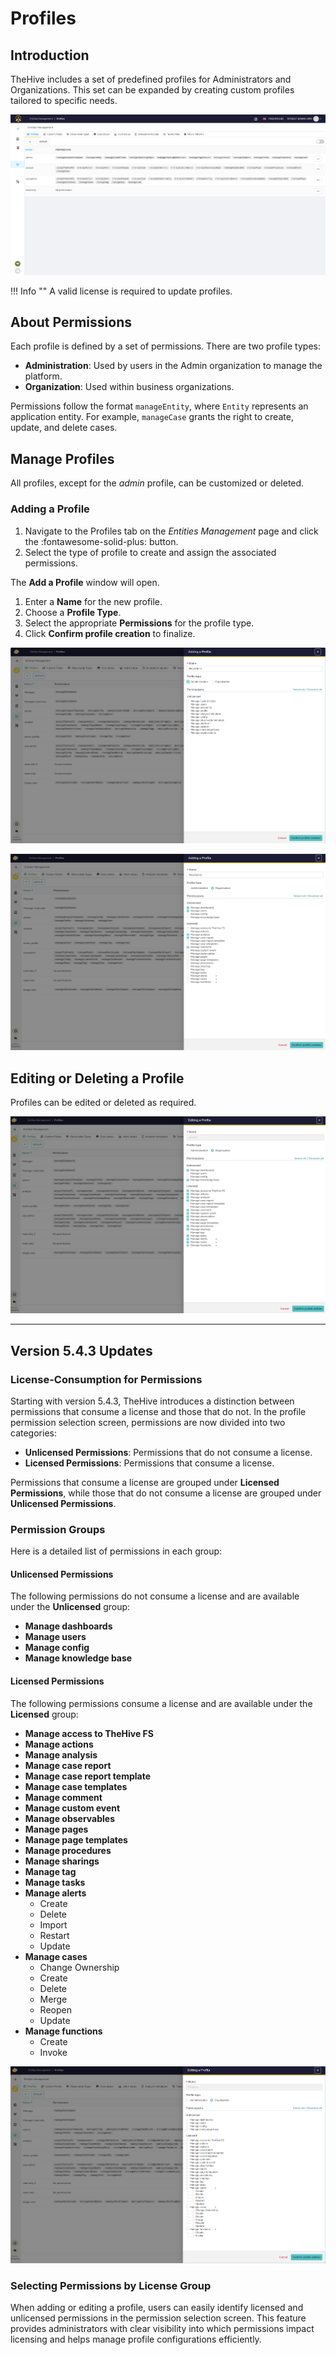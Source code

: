 
# Profiles



## Introduction

TheHive includes a set of predefined profiles for Administrators and Organizations. This set can be expanded by creating custom profiles tailored to specific needs.

![Profiles Tab Image](../images/administration-guides/entities-management-profiles-1.png)

!!! Info ""
    A valid license is required to update profiles.

## About Permissions

Each profile is defined by a set of permissions. There are two profile types:

* **Administration**: Used by users in the Admin organization to manage the platform.
* **Organization**: Used within business organizations.

Permissions follow the format `manageEntity`, where `Entity` represents an application entity. For example, `manageCase` grants the right to create, update, and delete cases.

## Manage Profiles

All profiles, except for the *admin* profile, can be customized or deleted.

### Adding a Profile

1. Navigate to the Profiles tab on the *Entities Management* page and click the :fontawesome-solid-plus: button.
2. Select the type of profile to create and assign the associated permissions.

The **Add a Profile** window will open.

1. Enter a **Name** for the new profile.
2. Choose a **Profile Type**.
3. Select the appropriate **Permissions** for the profile type.
4. Click **Confirm profile creation** to finalize.

![Add Profile Window Image](../images/administration-guides/entities-management-profiles-2.png)

![Permissions Selection Image](../images/administration-guides/entities-management-profiles-3.png)

## Editing or Deleting a Profile

Profiles can be edited or deleted as required.

![Edit/Delete Profile Image](../images/administration-guides/entities-management-profiles-4.png)

---

## Version 5.4.3 Updates

### License-Consumption for Permissions

Starting with version 5.4.3, TheHive introduces a distinction between permissions that consume a license and those that do not. In the profile permission selection screen, permissions are now divided into two categories:

* **Unlicensed Permissions**: Permissions that do not consume a license.
* **Licensed Permissions**: Permissions that consume a license.

Permissions that consume a license are grouped under **Licensed Permissions**, while those that do not consume a license are grouped under **Unlicensed Permissions**.

### Permission Groups

Here is a detailed list of permissions in each group:

#### Unlicensed Permissions

The following permissions do not consume a license and are available under the **Unlicensed** group:

- **Manage dashboards**
- **Manage users**
- **Manage config**
- **Manage knowledge base**

#### Licensed Permissions

The following permissions consume a license and are available under the **Licensed** group:

- **Manage access to TheHive FS**
- **Manage actions**
- **Manage analysis**
- **Manage case report**
- **Manage case report template**
- **Manage case templates**
- **Manage comment**
- **Manage custom event**
- **Manage observables**
- **Manage pages**
- **Manage page templates**
- **Manage procedures**
- **Manage sharings**
- **Manage tag**
- **Manage tasks**
- **Manage alerts**
    - Create
    - Delete
    - Import
    - Restart
    - Update
- **Manage cases**
    - Change Ownership
    - Create
    - Delete
    - Merge
    - Reopen
    - Update
- **Manage functions**
    - Create
    - Invoke

![](../images/administration-guides/license-changes-1.png)

### Selecting Permissions by License Group

When adding or editing a profile, users can easily identify licensed and unlicensed permissions in the permission selection screen. This feature provides administrators with clear visibility into which permissions impact licensing and helps manage profile configurations efficiently.

&nbsp;